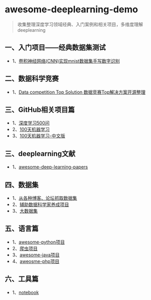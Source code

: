 # awesome-deeplearning-demo
> 收集整理深度学习领域经典、入门案例和相关项目，多维度理解deeplearning
## 一、入门项目——经典数据集测试
 * 1、[卷积神经网络(CNN)实现mnist数据集手写数字识别](https://github.com/li-donglei/awesome-deeplearning-demo/blob/master/ClassicalDatasets/mnist.py)
## 二、数据科学竞赛
 * 1、[Data competition Top Solution 数据竞赛Top解决方案开源整理](https://github.com/Smilexuhc/Data-Competition-TopSolution)
## 三、GitHub相关项目篇
 * 1、[深度学习500问](https://github.com/scutan90/DeepLearning-500-questions)
 * 2、[100天机器学习](https://github.com/Avik-Jain/100-Days-Of-ML-Code)
 * 3、[100天机器学习-中文版](https://github.com/MLEveryday/100-Days-Of-ML-Code)
## 三、deeplearning文献
 * 1、[awesome-deep-learning-papers](https://github.com/terryum/awesome-deep-learning-papers)
## 四、数据集
 * 1、[从各种博客、论坛抓取数据集](https://github.com/awesomedata/awesome-public-datasets)
 * 2、[辅助数据科学家养成项目](https://github.com/bulutyazilim/awesome-datascience)
 * 3、[大数据集](https://github.com/onurakpolat/awesome-bigdata)
## 五、语言篇
 * 1、[awesome-python项目](https://github.com/vinta/awesome-python)
 * 2、[爬虫项目](https://github.com/facert/awesome-spider)
 * 3、[awesome-java项目](https://github.com/akullpp/awesome-java)
 * 4、[aweosme-php项目](https://github.com/ziadoz/awesome-php)
## 六、工具篇
 * 1、[notebook](https://github.com/jupyter/notebook)
 
